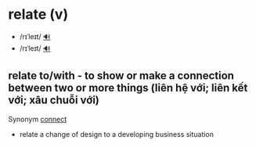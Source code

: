 # relate (v)

- /rɪˈleɪt/ [🔊](https://www.oxfordlearnersdictionaries.com/media/english/uk_pron/r/rel/relat/relate__gb_1.mp3)
- /rɪˈleɪt/ [🔊](https://www.oxfordlearnersdictionaries.com/media/english/us_pron/r/rel/relat/relate__us_1.mp3)

## relate to/with - to show or make a connection between two or more things (liên hệ với; liên kết với; xâu chuỗi với)

Synonym [connect]()

- relate a change of design to a developing business situation